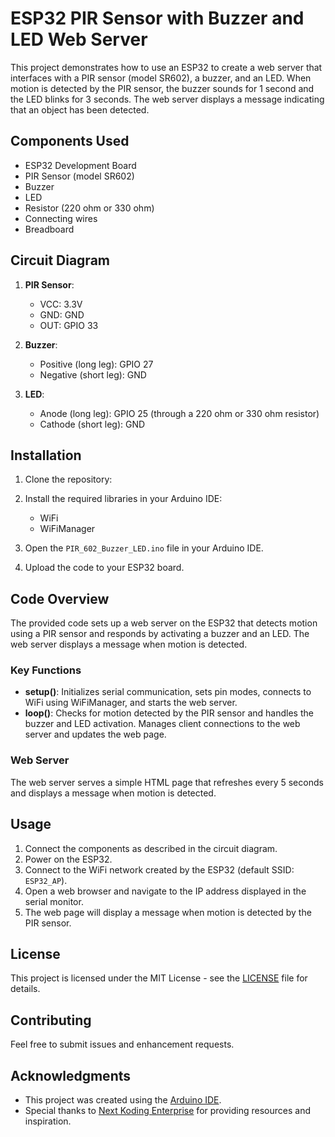 # ESP32 PIR Sensor with Buzzer and LED Web Server

This project demonstrates how to use an ESP32 to create a web server that interfaces with a PIR sensor (model SR602), a buzzer, and an LED. When motion is detected by the PIR sensor, the buzzer sounds for 1 second and the LED blinks for 3 seconds. The web server displays a message indicating that an object has been detected.

## Components Used

- ESP32 Development Board
- PIR Sensor (model SR602)
- Buzzer
- LED
- Resistor (220 ohm or 330 ohm)
- Connecting wires
- Breadboard

## Circuit Diagram

1. **PIR Sensor**:
    - VCC: 3.3V
    - GND: GND
    - OUT: GPIO 33

2. **Buzzer**:
    - Positive (long leg): GPIO 27
    - Negative (short leg): GND

3. **LED**:
    - Anode (long leg): GPIO 25 (through a 220 ohm or 330 ohm resistor)
    - Cathode (short leg): GND

## Installation

1. Clone the repository:

2. Install the required libraries in your Arduino IDE:
    - WiFi
    - WiFiManager

3. Open the `PIR_602_Buzzer_LED.ino` file in your Arduino IDE.

4. Upload the code to your ESP32 board.

## Code Overview

The provided code sets up a web server on the ESP32 that detects motion using a PIR sensor and responds by activating a buzzer and an LED. The web server displays a message when motion is detected.

### Key Functions

- **setup()**: Initializes serial communication, sets pin modes, connects to WiFi using WiFiManager, and starts the web server.
- **loop()**: Checks for motion detected by the PIR sensor and handles the buzzer and LED activation. Manages client connections to the web server and updates the web page.

### Web Server

The web server serves a simple HTML page that refreshes every 5 seconds and displays a message when motion is detected.

## Usage

1. Connect the components as described in the circuit diagram.
2. Power on the ESP32.
3. Connect to the WiFi network created by the ESP32 (default SSID: `ESP32_AP`).
4. Open a web browser and navigate to the IP address displayed in the serial monitor.
5. The web page will display a message when motion is detected by the PIR sensor.

## License

This project is licensed under the MIT License - see the [LICENSE](LICENSE) file for details.

## Contributing

Feel free to submit issues and enhancement requests.

## Acknowledgments

- This project was created using the [Arduino IDE](https://www.arduino.cc/en/Main/Software).
- Special thanks to [Next Koding Enterprise](http://nextkoding.com) for providing resources and inspiration.


